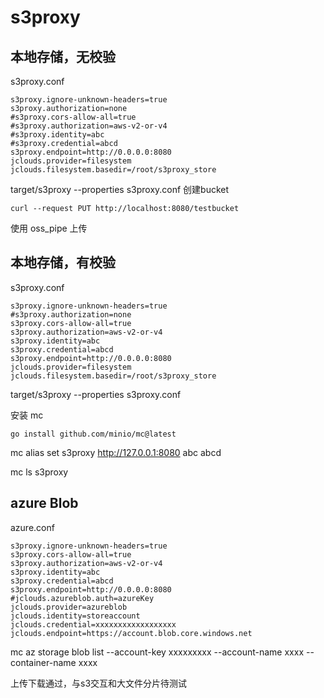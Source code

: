 # s3proxy

## 本地存储，无校验
s3proxy.conf
```
s3proxy.ignore-unknown-headers=true
s3proxy.authorization=none
#s3proxy.cors-allow-all=true
#s3proxy.authorization=aws-v2-or-v4
#s3proxy.identity=abc
#s3proxy.credential=abcd
s3proxy.endpoint=http://0.0.0.0:8080
jclouds.provider=filesystem
jclouds.filesystem.basedir=/root/s3proxy_store
```
target/s3proxy --properties s3proxy.conf
创建bucket
```
curl --request PUT http://localhost:8080/testbucket
```

使用 oss_pipe 上传

## 本地存储，有校验
s3proxy.conf
```
s3proxy.ignore-unknown-headers=true
#s3proxy.authorization=none
s3proxy.cors-allow-all=true
s3proxy.authorization=aws-v2-or-v4
s3proxy.identity=abc
s3proxy.credential=abcd
s3proxy.endpoint=http://0.0.0.0:8080
jclouds.provider=filesystem
jclouds.filesystem.basedir=/root/s3proxy_store
```
target/s3proxy --properties s3proxy.conf

安装 mc
```
go install github.com/minio/mc@latest
```

mc alias set s3proxy http://127.0.0.1:8080 abc abcd

mc ls s3proxy

## azure Blob
azure.conf

```
s3proxy.ignore-unknown-headers=true
s3proxy.cors-allow-all=true
s3proxy.authorization=aws-v2-or-v4
s3proxy.identity=abc
s3proxy.credential=abcd
s3proxy.endpoint=http://0.0.0.0:8080
#jclouds.azureblob.auth=azureKey
jclouds.provider=azureblob
jclouds.identity=storeaccount
jclouds.credential=xxxxxxxxxxxxxxxxxx
jclouds.endpoint=https://account.blob.core.windows.net
```

mc
az storage blob list --account-key xxxxxxxxx --account-name xxxx --container-name xxxx

上传下载通过，与s3交互和大文件分片待测试